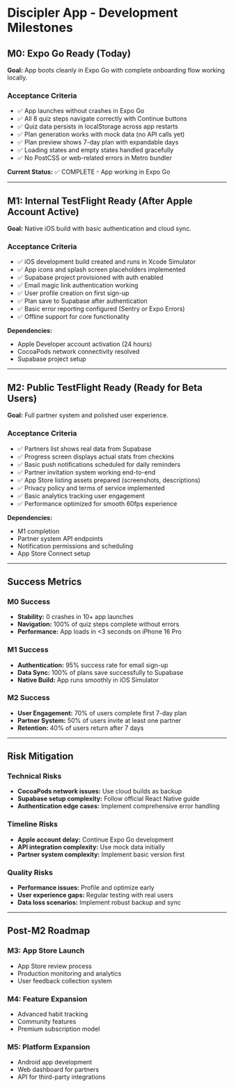 # Discipler App - Development Milestones

## M0: Expo Go Ready (Today)

**Goal:** App boots cleanly in Expo Go with complete onboarding flow working locally.

### Acceptance Criteria

- ✅ App launches without crashes in Expo Go
- ✅ All 8 quiz steps navigate correctly with Continue buttons
- ✅ Quiz data persists in localStorage across app restarts
- ✅ Plan generation works with mock data (no API calls yet)
- ✅ Plan preview shows 7-day plan with expandable days
- ✅ Loading states and empty states handled gracefully
- ✅ No PostCSS or web-related errors in Metro bundler

**Current Status:** ✅ COMPLETE - App working in Expo Go

---

## M1: Internal TestFlight Ready (After Apple Account Active)

**Goal:** Native iOS build with basic authentication and cloud sync.

### Acceptance Criteria

- ✅ iOS development build created and runs in Xcode Simulator
- ✅ App icons and splash screen placeholders implemented
- ✅ Supabase project provisioned with auth enabled
- ✅ Email magic link authentication working
- ✅ User profile creation on first sign-up
- ✅ Plan save to Supabase after authentication
- ✅ Basic error reporting configured (Sentry or Expo Errors)
- ✅ Offline support for core functionality

**Dependencies:**

- Apple Developer account activation (24 hours)
- CocoaPods network connectivity resolved
- Supabase project setup

---

## M2: Public TestFlight Ready (Ready for Beta Users)

**Goal:** Full partner system and polished user experience.

### Acceptance Criteria

- ✅ Partners list shows real data from Supabase
- ✅ Progress screen displays actual stats from checkins
- ✅ Basic push notifications scheduled for daily reminders
- ✅ Partner invitation system working end-to-end
- ✅ App Store listing assets prepared (screenshots, descriptions)
- ✅ Privacy policy and terms of service implemented
- ✅ Basic analytics tracking user engagement
- ✅ Performance optimized for smooth 60fps experience

**Dependencies:**

- M1 completion
- Partner system API endpoints
- Notification permissions and scheduling
- App Store Connect setup

---

## Success Metrics

### M0 Success

- **Stability:** 0 crashes in 10+ app launches
- **Navigation:** 100% of quiz steps complete without errors
- **Performance:** App loads in <3 seconds on iPhone 16 Pro

### M1 Success

- **Authentication:** 95% success rate for email sign-up
- **Data Sync:** 100% of plans save successfully to Supabase
- **Native Build:** App runs smoothly in iOS Simulator

### M2 Success

- **User Engagement:** 70% of users complete first 7-day plan
- **Partner System:** 50% of users invite at least one partner
- **Retention:** 40% of users return after 7 days

---

## Risk Mitigation

### Technical Risks

- **CocoaPods network issues:** Use cloud builds as backup
- **Supabase setup complexity:** Follow official React Native guide
- **Authentication edge cases:** Implement comprehensive error handling

### Timeline Risks

- **Apple account delay:** Continue Expo Go development
- **API integration complexity:** Use mock data initially
- **Partner system complexity:** Implement basic version first

### Quality Risks

- **Performance issues:** Profile and optimize early
- **User experience gaps:** Regular testing with real users
- **Data loss scenarios:** Implement robust backup and sync

---

## Post-M2 Roadmap

### M3: App Store Launch

- App Store review process
- Production monitoring and analytics
- User feedback collection system

### M4: Feature Expansion

- Advanced habit tracking
- Community features
- Premium subscription model

### M5: Platform Expansion

- Android app development
- Web dashboard for partners
- API for third-party integrations
